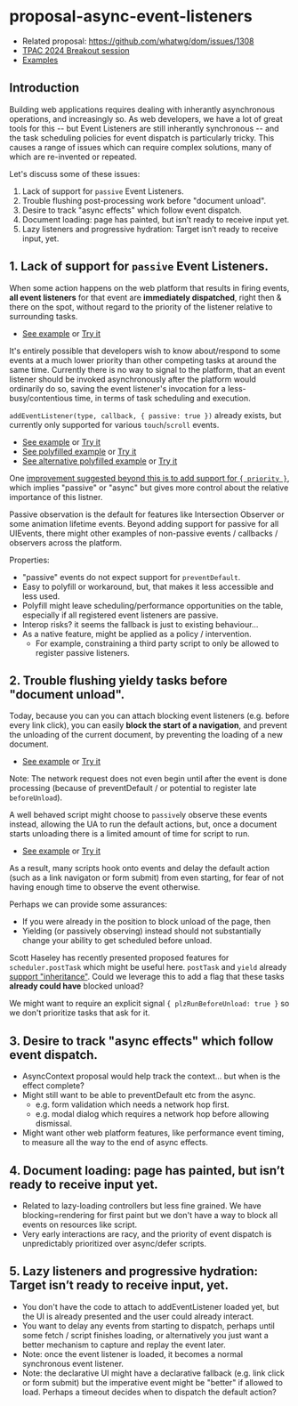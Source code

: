 # proposal-async-event-listeners

- Related proposal: https://github.com/whatwg/dom/issues/1308
- [TPAC 2024 Breakout session](https://www.w3.org/events/meetings/df616a60-8591-4f24-b305-aa0870aac1cb/)
- [Examples](./examples/)

## Introduction

Building web applications requires dealing with inherantly asynchronous operations, and increasingly so.  As web developers, we have a lot of great tools for this -- but Event Listeners are still inherantly synchronous -- and the task scheduling policies for event dispatch is particularly tricky.  This causes a range of issues which can require complex solutions, many of which are re-invented or repeated.

Let's discuss some of these issues:

1. Lack of support for `passive` Event Listeners.
2. Trouble flushing post-processing work before "document unload".
3. Desire to track "async effects" which follow event dispatch.
4. Document loading: page has painted, but isn’t ready to receive input yet.
5. Lazy listeners and progressive hydration: Target isn’t ready to receive input, yet.


## 1. Lack of support for `passive` Event Listeners.

When some action happens on the web platform that results in firing events, **all event listeners** for that event are **immediately dispatched**, right then & there on the spot, without regard to the priority of the listener relative to surrounding tasks.

- [See example](https://github.com/mmocny/proposal-async-event-listeners/blob/main/examples/1a-non-passive-listeners.html) or [Try it](https://mmocny.com/proposal-async-event-listeners/examples/1a-non-passive-listeners.html)

It's entirely possible that developers wish to know about/respond to some events at a much lower priority than other competing tasks at around the same time. Currently there is no way to signal to the platform, that an event listener should be invoked asynchronously after the platform would ordinarily do so, saving the event listener's invocation for a less-busy/contentious time, in terms of task scheduling and execution.

`addEventListener(type, callback, { passive: true })` already exists, but currently only supported for various `touch`/`scroll` events.

- [See example](https://github.com/mmocny/proposal-async-event-listeners/blob/main/examples/1b-passive-listeners.html) or [Try it](https://mmocny.com/proposal-async-event-listeners/examples/1b-passive-listeners.html)
- [See polyfilled example](https://github.com/mmocny/proposal-async-event-listeners/blob/main/examples/1c-polyfill-passive-listeners.html) or [Try it](https://mmocny.com/proposal-async-event-listeners/examples/1c-polyfill-passive-listeners.html)
- [See alternative polyfilled example](https://github.com/mmocny/proposal-async-event-listeners/blob/main/examples/1d-better-polyfill-passive-listeners.html) or [Try it](https://mmocny.com/proposal-async-event-listeners/examples/1d-better-polyfill-passive-listeners.html)

One [improvement suggested beyond this is to add support for `{ priority }`](https://github.com/whatwg/dom/issues/1308), which implies "passive" or "async" but gives more control about the relative importance of this listner.

Passive observation is the default for features like Intersection Observer or some animation lifetime events.  Beyond adding support for passive for all UIEvents, there might other examples of non-passive events / callbacks / observers across the platform.

Properties:
- "passive" events do not expect support for `preventDefault`.
- Easy to polyfill or workaround, but, that makes it less accessible and less used.
- Polyfill might leave scheduling/performance opportunities on the table, especially if all registered event listeners are passive.
- Interop risks? it seems the fallback is just to existing behaviour...
- As a native feature, might be applied as a policy / intervention.
  - For example, constraining a third party script to only be allowed to register passive listeners.


## 2. Trouble flushing yieldy tasks before "document unload".

Today, because you can you can attach blocking event listeners (e.g. before every link click), you can easily **block the start of a navigation**, and prevent the unloading of the current document, by preventing the loading of a new document.

- [See example](https://github.com/mmocny/proposal-async-event-listeners/blob/main/examples/2a-block-link-click.html) or [Try it](https://mmocny.com/proposal-async-event-listeners/examples/2a-block-link-click.html)

Note: The network request does not even begin until after the event is done processing (because of preventDefault / or potential to register late `beforeUnload`).


A well behaved script might choose to `passive`ly observe these events instead, allowing the UA to run the default actions, but, once a document starts unloading there is a limited amount of time for script to run.

- [See example](https://github.com/mmocny/proposal-async-event-listeners/blob/main/examples/2b-unblock-link-click.html) or [Try it](https://mmocny.com/proposal-async-event-listeners/examples/2b-unblock-link-click.html)

As a result, many scripts hook onto events and delay the default action (such as a link navigaton or form submit) from even starting, for fear of not having enough time to observe the event otherwise.

Perhaps we can provide some assurances:
- If you were already in the position to block unload of the page, then
- Yielding (or passively observing) instead should not substantially change your ability to get scheduled before unload.


Scott Haseley has recently presented proposed features for `scheduler.postTask` which might be useful here.  `postTask` and `yield` already [support "inheritance"](https://docs.google.com/document/d/1rIOBBbkLh3w79hBrJ2IrZWmo5tzkVFc0spJHPE8iP-E/edit#heading=h.c484rp62uh2i).  Could we leverage this to add a flag that these tasks **already could have** blocked unload?

We might want to require an explicit signal `{ plzRunBeforeUnload: true }` so we don't prioritize tasks that ask for it.

## 3. Desire to track "async effects" which follow event dispatch.

- AsyncContext proposal would help track the context... but when is the effect complete?
- Might still want to be able to preventDefault etc from the async.
  - e.g. form validation which needs a network hop first.
  - e.g. modal dialog which requires a network hop before allowing dismissal.
- Might want other web platform features, like performance event timing, to measure all the way to the end of async effects.

## 4. Document loading: page has painted, but isn’t ready to receive input yet.

- Related to lazy-loading controllers but less fine grained. We have blocking=rendering for first paint but we don't have a way to block all events on resources like script.
- Very early interactions are racy, and the priority of event dispatch is unpredictably prioritized over async/defer scripts.

## 5. Lazy listeners and progressive hydration: Target isn’t ready to receive input, yet.

- You don't have the code to attach to addEventListener loaded yet, but the UI is already presented and the user could already interact.
- You want to delay any events from starting to dispatch, perhaps until some fetch / script finishes loading, or alternatively you just want a better mechanism to capture and replay the event later.
- Note: once the event listener is loaded, it becomes a normal synchronous event listener.
- Note: the declarative UI might have a declarative fallback (e.g. link click or form submit) but the imperative event might be "better" if allowed to load. Perhaps a timeout decides when to dispatch the default action?

